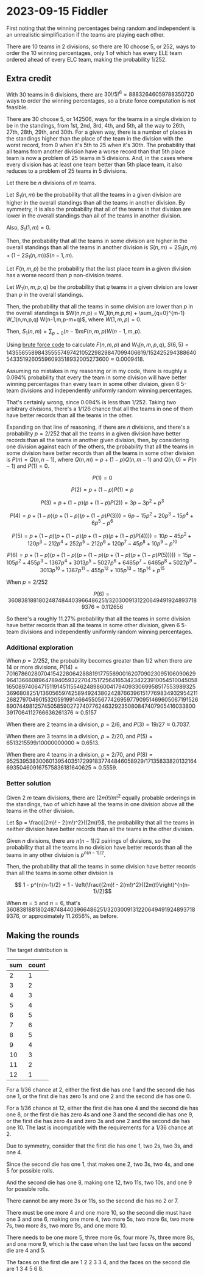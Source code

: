 2023-09-15 Fiddler
==================
First noting that the winning percentages being random and independent is
an unrealistic simplification if the teams are playing each other.

There are 10 teams in 2 divisions, so there are 10 choose 5, or 252, ways to
order the 10 winning percentages, only 1 of which has every ELE team ordered
ahead of every ELC team, making the probability 1/252.

Extra credit
------------
With 30 teams in 6 divisions, there are $30!/5!^6 = 88832646059788350720$
ways to order the winning percentages, so a brute force computation is not
feasible.

There are 30 choose 5, or 142506, ways for the teams in a single division
to be in the standings, from 1st, 2nd, 3rd, 4th, and 5th, all the way to
26th, 27th, 28th, 29th, and 30th.  For a given way, there is a number of
places in the standings higher than the place of the team in the division
with the worst record, from 0 when it's 5th to 25 when it's 30th.  The
probability that all teams from another division have a worse record than
that 5th place team is now a problem of 25 teams in 5 divisions.  And, in the
cases where every division has at least one team better than 5th place team,
it also reduces to a problem of 25 teams in 5 divisions.

Let there be $n$ divisions of $m$ teams.

Let $S_1(n,m)$ be the probability that all the teams in a given division are
higher in the overall standings than all the teams in another division.  By
symmetry, it is also the probability that all of the teams in that division
are lower in the overall standings than all of the teams in another division.

Also, $S_1(1,m) = 0$.

Then, the probability that all the teams in some division are higher in
the overall standings than all the teams in another division is
$S(n,m) = 2S_1(n,m) + (1 - 2S_1(n,m))S(n-1,m)$.

Let $F(n,m,p)$ be the probability that the last place team in a given division
has a worse record than $p$ non-division teams.

Let $W_1(n,m,p,q)$ be the probability that $q$ teams in a given division are
lower than $p$ in the overall standings.

Then, the probability that all the teams in some division are lower than $p$
in the overall standings is
$W(n,m,p) = W_1(n,m,p,m) + \sum_{q=0}^{m-1} W_1(n,m,p,q) W(n-1,m,p-m+q)$,
where $W(1,m,p) = 0$.

Then, $S_1(n,m) = \sum_{p=0}{(n-1)m} F(n,m,p)W(n-1,m,p)$.

Using [brute force code](20230915.hs) to calculate $F(n,m,p)$ and
$W_1(n,m,p,q)$,
$S(6,5) = 14355655898435555749742105229829847099406619/15242529438864054335192605596093518932005273600 \approx 0.0009418$.

Assuming no mistakes in my reasoning or in my code, there is roughly a
0.094% probability that every the team in some division will have better
winning percentages than every team in some other division, given 6 5-team
divisions and independently uniformly random winning percentages.

That's certainly wrong, since 0.094% is less than 1/252.  Taking two
arbitrary divisions, there's a 1/126 chance that all the teams in one
of them have better records than all the teams in the other.

Expanding on that line of reasoning, if there are $n$ divisions, and there's
a probability $p = 2/252$ that all the teams in a given division have better
records than all the teams in another given division, then, by considering
one division against each of the others, the probability that all the teams
in some division have better records than all the teams in some other
division is $P(n) = Q(n,n-1)$, where $Q(n,m) = p + (1-p)Q(n,m-1)$
and $Q(n,0) = P(n-1)$ and $P(1) = 0$.

$$ P(1) = 0 $$

$$ P(2) = p + (1-p)P(1) = p $$

$$ P(3) = p + (1-p)(p + (1-p)P(2)) = 3p - 3p^2 + p^3 $$

$$ P(4) = p + (1-p)(p + (1-p)(p + (1-p)P(3))) = 6p - 15p^2 + 20p^3 - 15p^4 + 6p^5 - p^6 $$

$$ P(5) = p + (1-p)(p + (1-p)(p + (1-p)(p + (1-p)P(4)))) = 10p - 45p^2 + 120p^3 - 212p^4 + 252p^5 - 212p^6 + 120p^7 - 45p^8 + 10p^9 - p^{10} $$

$$ P(6) = p + (1-p)(p + (1-p)(p + (1-p)(p + (1-p)(p + (1-p)P(5))))) = 15p - 105p^2 + 455p^3 - 1367p^4 + 3013p^5 - 5027p^6 + 6465p^7 - 6465p^8 + 5027p^9 - 3013p^{10} + 1367p^{11} - 455p^{12} + 105p^{13} - 15p^{14} + p^{15} $$

When $p = 2/252$

$$ P(6) = 3608381881802487484403966486251/32030091312206494919248937189376 \approx 0.112656 $$

So there's a roughly 11.27% probability that all the teams in some division
have better records than all the teams in some other division, given 6 5-team
divisions and independently uniformly random winning percentages.

### Additional exploration ###
When $p = 2/252$, the probability becomes greater than 1/2 when there are
14 or more divisions, $P(14) = 70167860280704154228064288819177558900162070902309510609062996413666089647894059322704751725641653423422391005451004505816508974064715119145115546248986004179409330699585175539893253696808251/136056597425894924380242876639615177698349329542112682797049015320591991466455056774269597790951469605067191526890744981257450585902727407762463292350808474079054160338003917064112766636261376 \approx 0.5157$

When there are 2 teams in a division, $p = 2/6$, and $P(3) = 19/27 \approx 0.7037$.

When there are 3 teams in a division, $p = 2/20$, and $P(5) = 6513215599/10000000000 \approx 0.6513$.

When there are 4 teams in a division, $p = 2/70$, and $P(8) = 9525395383006013954035172991837744846058929/17135833820132164693504609167575836181640625 \approx 0.5559$.

### Better solution ###

Given 2 $m$ team divisions, there are $(2m)!/m!^2$ equally probable orderings
in the standings, two of which have all the teams in one division above all
the teams in the other division.

Let $p = \frac{(2m)! - 2(m!)^2}{(2m)!}$, the probability that all the teams
in neither division have better records than all the teams in the other
division.

Given $n$ divisions, there are $n(n-1)/2$ pairings of divisions, so the
probability that all the teams in no division have better records than all
the teams in any other division is $p^{n(n-1)/2}$.

Then, the probability that all the teams in some division have better records
than all the teams in some other division is

$$ 1 - p^{n(n-1)/2} = 1 - \left(\frac{(2m)! - 2(m!)^2}{(2m)!}\right)^{n(n-1)/2}$$

When $m = 5$ and $n = 6$, that's
3608381881802487484403966486251/32030091312206494919248937189376, or
approximately 11.2656%, as before.

Making the rounds
-----------------
The target distribution is

|sum|count|
|---|-----|
|2  |1    |
|3  |2    |
|4  |3    |
|5  |4    |
|6  |5    |
|7  |6    |
|8  |5    |
|9  |4    |
|10 |3    |
|11 |2    |
|12 |1    |

For a 1/36 chance at 2, either the first die has one 1 and the second die
has one 1, or the first die has zero 1s and one 2 and the second die has
one 0.

For a 1/36 chance at 12, either the first die has one 4 and the second die
has one 8, or the first die has zero 4s and one 3 and the second die has
one 9, or the first die has zero 4s and zero 3s and one 2 and the second
die has one 10.  The last is incompatible with the requirements for a 1/36
chance at 2.

Due to symmetry, consider that the first die has one 1, two 2s, two 3s, and
one 4.

Since the second die has one 1, that makes one 2, two 3s, two 4s, and one 5
for possible rolls.

And the second die has one 8, making one 12, two 11s, two 10s, and one 9
for possible rolls.

There cannot be any more 3s or 11s, so the second die has no 2 or 7.

There must be one more 4 and one more 10, so the second die must have one
3 and one 6, making one more 4, two more 5s, two more 6s, two more 7s,
two more 8s, two more 9s, and one more 10.

There needs to be one more 5, three more 6s, four more 7s, three more 8s,
and one more 9, which is the case when the last two faces on the second die
are 4 and 5.

The faces on the first die are 1 2 2 3 3 4, and the faces on the second die
are 1 3 4 5 6 8.
